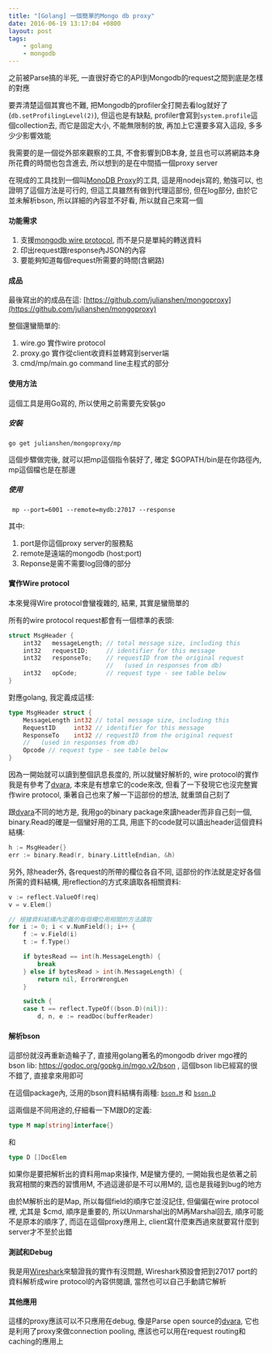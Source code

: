 ```yaml
---
title: "[Golang] 一個簡單的Mongo db proxy"
date: 2016-06-19 13:17:04 +0800
layout: post
tags:
    - golang
    - mongodb
---
```

之前被Parse搞的半死, 一直很好奇它的API到Mongodb的request之間到底是怎樣的對應

要弄清楚這個其實也不難, 把Mongodb的profiler全打開去看log就好了(```db.setProfilingLevel(2)```), 但這也是有缺點, profiler會寫到```system.profile```這個collection去, 而它是固定大小, 不能無限制的放, 再加上它還要多寫入這段, 多多少少影響效能

我需要的是一個從外部來觀察的工具, 不會影響到DB本身, 並且也可以將網路本身所花費的時間也包含進去, 所以想到的是在中間插一個proxy server

在現成的工具找到一個叫[MonoDB Proxy](https://github.com/christkv/mongodb-proxy)的工具, 這是用nodejs寫的, 勉強可以, 也證明了這個方法是可行的, 但這工具雖然有做到代理這部份, 但在log部分, 由於它並未解析bson, 所以詳細的內容並不好看, 所以就自己來寫一個

#### 功能需求
1. 支援[mongodb wire protocol](https://docs.mongodb.com/manual/reference/mongodb-wire-protocol/), 而不是只是單純的轉送資料
1. 印出request跟response內JSON的內容
1. 要能夠知道每個request所需要的時間(含網路)

#### 成品
最後寫出的的成品在這: [https://github.com/julianshen/mongoproxy](https://github.com/julianshen/mongoproxy)

整個還蠻簡單的:

1. wire.go 實作wire protocol
1. proxy.go 實作從client收資料並轉寫到server端
1. cmd/mp/main.go command line主程式的部分

#### 使用方法
這個工具是用Go寫的, 所以使用之前需要先安裝go
##### 安裝
```go get julianshen/mongoproxy/mp```

這個步驟做完後, 就可以把mp這個指令裝好了, 確定 $GOPATH/bin是在你路徑內, mp這個檔也是在那邊

##### 使用
``` mp --port=6001 --remote=mydb:27017 --response```

其中:

1. port是你這個proxy server的服務點
1. remote是遠端的mongodb (host:port)
1. Reponse是需不需要log回傳的部分

#### 實作Wire protocol

本來覺得Wire protocol會蠻複雜的, 結果, 其實是蠻簡單的

所有的wire protocol request都會有一個標準的表頭:

```c
struct MsgHeader {
    int32   messageLength; // total message size, including this
    int32   requestID;     // identifier for this message
    int32   responseTo;    // requestID from the original request
                           //   (used in responses from db)
    int32   opCode;        // request type - see table below
}
```

對應golang, 我定義成這樣:
```go
type MsgHeader struct {
	MessageLength int32 // total message size, including this
	RequestID     int32 // identifier for this message
	ResponseTo    int32 // requestID from the original request
	//   (used in responses from db)
	Opcode // request type - see table below
}
```

因為一開始就可以讀到整個訊息長度的, 所以就蠻好解析的, wire protocol的實作我是有參考了[dvara](https://github.com/facebookgo/dvara), 本來是有想拿它的code來改, 但看了一下發現它也沒完整實作wire protocol, 秉著自己也來了解一下這部份的想法, 就重頭自己刻了

跟[dvara](https://github.com/facebookgo/dvara)不同的地方是, 我用go的binary package來讀header而非自己刻一個, binary.Read的確是一個蠻好用的工具, 用底下的code就可以讀出header這個資料結構:

```go
h := MsgHeader{}
err := binary.Read(r, binary.LittleEndian, &h)
```

另外, 除header外, 各request的所帶的欄位各自不同, 這部份的作法就是定好各個所需的資料結構, 用reflection的方式來讀取各相關資料:

```go
v := reflect.ValueOf(req)
v = v.Elem()

// 根據資料結構內定義的每個欄位用相關的方法讀取
for i := 0; i < v.NumField(); i++ {
    f := v.Field(i)
    t := f.Type()

    if bytesRead == int(h.MessageLength) {
        break
    } else if bytesRead > int(h.MessageLength) {
        return nil, ErrorWrongLen
    }

    switch {
    case t == reflect.TypeOf((bson.D)(nil)):
        d, n, e := readDoc(bufferReader)
```

#### 解析bson

這部份就沒再重新造輪子了, 直接用golang著名的mongodb driver mgo裡的bson lib: https://godoc.org/gopkg.in/mgo.v2/bson , 這個bson lib已經寫的很不錯了, 直接拿來用即可

在這個package內, 泛用的bson資料結構有兩種: [```bson.M```](https://godoc.org/gopkg.in/mgo.v2/bson#M) 和 [```bson.D```](https://godoc.org/gopkg.in/mgo.v2/bson#D)

這兩個是不同用途的,仔細看一下M跟D的定義:

```go
type M map[string]interface{}
```
和

```go
type D []DocElem
```

如果你是要把解析出的資料用map來操作, M是蠻方便的, 一開始我也是依著之前我寫相關的東西的習慣用M, 不過這邊卻是不可以用M的, 這也是我碰到bug的地方

由於M解析出的是Map, 所以每個field的順序它並沒記住, 但偏偏在wire protocol裡, 尤其是 $cmd, 順序是重要的, 所以Unmarshal出的M再Marshal回去, 順序可能不是原本的順序了, 而這在這個proxy應用上, client寫什麼東西過來就要寫什麼到server才不至於出錯

#### 測試和Debug

我是用[Wireshark](https://www.wireshark.org)來驗證我的實作有沒問題, Wireshark預設會把到27017 port的資料解析成wire protocol的內容供閱讀, 當然也可以自己手動請它解析

#### 其他應用
這樣的proxy應該可以不只應用在debug, 像是Parse open source的[dvara](https://github.com/facebookgo/dvara), 它也是利用了proxy來做connection pooling, 應該也可以用在request routing和caching的應用上
